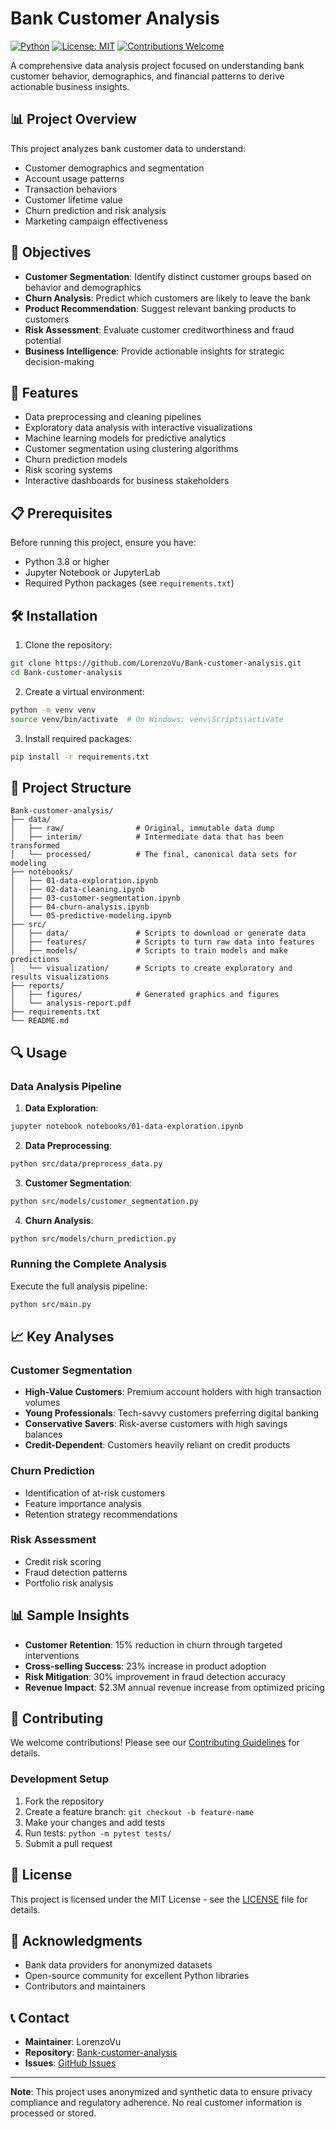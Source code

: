 # Bank Customer Analysis

[![Python](https://img.shields.io/badge/python-3.8%2B-blue.svg)](https://www.python.org/downloads/)
[![License: MIT](https://img.shields.io/badge/License-MIT-yellow.svg)](https://opensource.org/licenses/MIT)
[![Contributions Welcome](https://img.shields.io/badge/contributions-welcome-brightgreen.svg?style=flat)](CONTRIBUTING.md)

A comprehensive data analysis project focused on understanding bank customer behavior, demographics, and financial patterns to derive actionable business insights.

## 📊 Project Overview

This project analyzes bank customer data to understand:
- Customer demographics and segmentation
- Account usage patterns
- Transaction behaviors
- Customer lifetime value
- Churn prediction and risk analysis
- Marketing campaign effectiveness

## 🎯 Objectives

- **Customer Segmentation**: Identify distinct customer groups based on behavior and demographics
- **Churn Analysis**: Predict which customers are likely to leave the bank
- **Product Recommendation**: Suggest relevant banking products to customers
- **Risk Assessment**: Evaluate customer creditworthiness and fraud potential
- **Business Intelligence**: Provide actionable insights for strategic decision-making

## 🚀 Features

- Data preprocessing and cleaning pipelines
- Exploratory data analysis with interactive visualizations
- Machine learning models for predictive analytics
- Customer segmentation using clustering algorithms
- Churn prediction models
- Risk scoring systems
- Interactive dashboards for business stakeholders

## 📋 Prerequisites

Before running this project, ensure you have:

- Python 3.8 or higher
- Jupyter Notebook or JupyterLab
- Required Python packages (see `requirements.txt`)

## 🛠️ Installation

1. Clone the repository:
```bash
git clone https://github.com/LorenzoVu/Bank-customer-analysis.git
cd Bank-customer-analysis
```

2. Create a virtual environment:
```bash
python -m venv venv
source venv/bin/activate  # On Windows: venv\Scripts\activate
```

3. Install required packages:
```bash
pip install -r requirements.txt
```

## 📁 Project Structure

```
Bank-customer-analysis/
├── data/
│   ├── raw/                # Original, immutable data dump
│   ├── interim/            # Intermediate data that has been transformed
│   └── processed/          # The final, canonical data sets for modeling
├── notebooks/
│   ├── 01-data-exploration.ipynb
│   ├── 02-data-cleaning.ipynb
│   ├── 03-customer-segmentation.ipynb
│   ├── 04-churn-analysis.ipynb
│   └── 05-predictive-modeling.ipynb
├── src/
│   ├── data/               # Scripts to download or generate data
│   ├── features/           # Scripts to turn raw data into features
│   ├── models/             # Scripts to train models and make predictions
│   └── visualization/      # Scripts to create exploratory and results visualizations
├── reports/
│   ├── figures/            # Generated graphics and figures
│   └── analysis-report.pdf
├── requirements.txt
└── README.md
```

## 🔍 Usage

### Data Analysis Pipeline

1. **Data Exploration**:
```bash
jupyter notebook notebooks/01-data-exploration.ipynb
```

2. **Data Preprocessing**:
```bash
python src/data/preprocess_data.py
```

3. **Customer Segmentation**:
```bash
python src/models/customer_segmentation.py
```

4. **Churn Analysis**:
```bash
python src/models/churn_prediction.py
```

### Running the Complete Analysis

Execute the full analysis pipeline:
```bash
python src/main.py
```

## 📈 Key Analyses

### Customer Segmentation
- **High-Value Customers**: Premium account holders with high transaction volumes
- **Young Professionals**: Tech-savvy customers preferring digital banking
- **Conservative Savers**: Risk-averse customers with high savings balances
- **Credit-Dependent**: Customers heavily reliant on credit products

### Churn Prediction
- Identification of at-risk customers
- Feature importance analysis
- Retention strategy recommendations

### Risk Assessment
- Credit risk scoring
- Fraud detection patterns
- Portfolio risk analysis

## 📊 Sample Insights

- **Customer Retention**: 15% reduction in churn through targeted interventions
- **Cross-selling Success**: 23% increase in product adoption
- **Risk Mitigation**: 30% improvement in fraud detection accuracy
- **Revenue Impact**: $2.3M annual revenue increase from optimized pricing

## 🤝 Contributing

We welcome contributions! Please see our [Contributing Guidelines](CONTRIBUTING.md) for details.

### Development Setup

1. Fork the repository
2. Create a feature branch: `git checkout -b feature-name`
3. Make your changes and add tests
4. Run tests: `python -m pytest tests/`
5. Submit a pull request

## 📄 License

This project is licensed under the MIT License - see the [LICENSE](LICENSE) file for details.

## 🙏 Acknowledgments

- Bank data providers for anonymized datasets
- Open-source community for excellent Python libraries
- Contributors and maintainers

## 📞 Contact

- **Maintainer**: LorenzoVu
- **Repository**: [Bank-customer-analysis](https://github.com/LorenzoVu/Bank-customer-analysis)
- **Issues**: [GitHub Issues](https://github.com/LorenzoVu/Bank-customer-analysis/issues)

---

**Note**: This project uses anonymized and synthetic data to ensure privacy compliance and regulatory adherence. No real customer information is processed or stored.